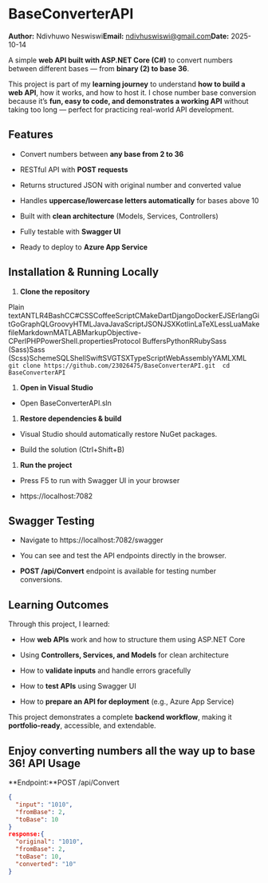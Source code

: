 BaseConverterAPI
================

**Author:** Ndivhuwo Neswiswi**Email:** [ndivhuswiswi@gmail.com](mailto:ndivhuswiswi@gmail.com)**Date:** 2025-10-14

A simple **web API built with ASP.NET Core (C#)** to convert numbers between different bases — from **binary (2) to base 36**.

This project is part of my **learning journey** to understand **how to build a web API**, how it works, and how to host it. I chose number base conversion because it’s **fun, easy to code, and demonstrates a working API** without taking too long — perfect for practicing real-world API development.

Features
--------

*   Convert numbers between **any base from 2 to 36**
    
*   RESTful API with **POST requests**
    
*   Returns structured JSON with original number and converted value
    
*   Handles **uppercase/lowercase letters automatically** for bases above 10
    
*   Built with **clean architecture** (Models, Services, Controllers)
    
*   Fully testable with **Swagger UI**
    
*   Ready to deploy to **Azure App Service**
    

Installation & Running Locally
------------------------------

1.  **Clone the repository**
    

Plain textANTLR4BashCC#CSSCoffeeScriptCMakeDartDjangoDockerEJSErlangGitGoGraphQLGroovyHTMLJavaJavaScriptJSONJSXKotlinLaTeXLessLuaMakefileMarkdownMATLABMarkupObjective-CPerlPHPPowerShell.propertiesProtocol BuffersPythonRRubySass (Sass)Sass (Scss)SchemeSQLShellSwiftSVGTSXTypeScriptWebAssemblyYAMLXML`   git clone https://github.com/23026475/BaseConverterAPI.git  cd BaseConverterAPI   `

1.  **Open in Visual Studio**
    

*   Open BaseConverterAPI.sln
    

1.  **Restore dependencies & build**
    

*   Visual Studio should automatically restore NuGet packages.
    
*   Build the solution (Ctrl+Shift+B)
    

1.  **Run the project**
    

*   Press F5 to run with Swagger UI in your browser
    
*   https://localhost:7082
    

Swagger Testing
---------------

*   Navigate to https://localhost:7082/swagger
    
*   You can see and test the API endpoints directly in the browser.
    
*   **POST /api/Convert** endpoint is available for testing number conversions.
    
Learning Outcomes
-----------------

Through this project, I learned:

*   How **web APIs** work and how to structure them using ASP.NET Core
    
*   Using **Controllers, Services, and Models** for clean architecture
    
*   How to **validate inputs** and handle errors gracefully
    
*   How to **test APIs** using Swagger UI
    
*   How to **prepare an API for deployment** (e.g., Azure App Service)
    

This project demonstrates a complete **backend workflow**, making it **portfolio-ready**, accessible, and extendable.
   

**Enjoy converting numbers all the way up to base 36!**
API Usage
---------

**Endpoint:**POST /api/Convert

```json
{
  "input": "1010",
  "fromBase": 2,
  "toBase": 10
}
response:{
  "original": "1010",
  "fromBase": 2,
  "toBase": 10,
  "converted": "10"
}
